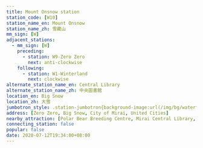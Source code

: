```yaml
---
title: Mount Onsnow station
station_code: [W10]
station_name_en: Mount Onsnow
station_name_zh: 雪藏山
mm_sign: [W]
adjacent_stations:
  - mm_sign: [W]
    preceding:
      - station: W9-Zero Zero
        next: anti-clockwise
    following:
      - station: W1-Winterland
        next: clockwise
alternate_station_name_en: Central Library
alternate_station_name_zh: 中央圖書館
location_en: Big Snow
location_zh: 大雪
jumbotron_style: .station-jumbotron{background-image:url(/img/bg/waterfallline.png);background-repeat:no-repeat;background-size:100% 10px;background-position:0 130px}
address: [Zero Zero, Big Snow, City of Mirai, United Cities]
nearby_attraction: [Polar Bear Breeding Centre, Mirai Central Library, United Cities Gene Vault]
connecting_station: false
popular: false
date: 2020-07-12T19:34:00+08:00
---
```


